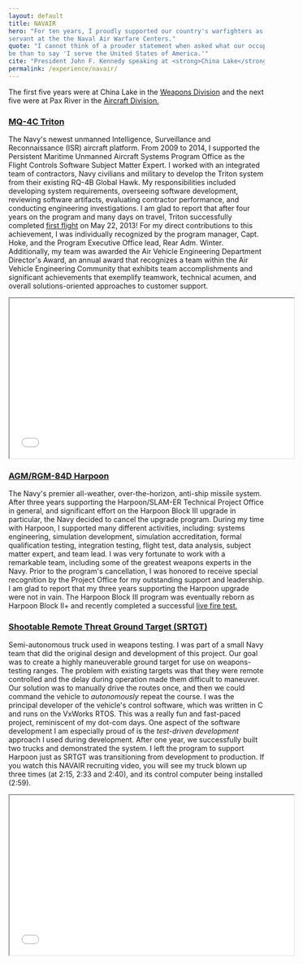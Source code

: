 ```yaml
---
layout: default
title: NAVAIR
hero: "For ten years, I proudly supported our country's warfighters as a civil
servant at the the Naval Air Warfare Centers."
quote: "I cannot think of a prouder statement when asked what our occupation may
be than to say 'I serve the United States of America.'"
cite: "President John F. Kennedy speaking at <strong>China Lake</strong>"
permalink: /experience/navair/
---
```


The first five years were at China Lake in the [Weapons Division][nawcwd] and
the next five were at Pax River in the [Aircraft Division.][nawcad]

### [MQ-4C Triton][triton]

The Navy's newest unmanned Intelligence, Surveillance and Reconnaissance (ISR)
aircraft platform.  From 2009 to 2014, I supported the Persistent Maritime
Unmanned Aircraft Systems Program Office as the Flight Controls Software Subject
Matter Expert.  I worked with an integrated team of contractors, Navy civilians
and military to develop the Triton system from their existing RQ-4B Global Hawk.
My responsibilities included developing system requirements, overseeing software
development, reviewing software artifacts, evaluating contractor performance,
and conducting engineering investigations.  I am glad to report that after four
years on the program and many days on travel, Triton successfully completed
[first flight][first] on May 22, 2013!  For my direct contributions to this
achievement, I was individually recognized by the program manager, Capt. Hoke,
and the Program Executive Office lead, Rear Adm. Winter.  Additionally, my team
was awarded the Air Vehicle Engineering Department Director's Award, an annual
award that recognizes a team within the Air Vehicle Engineering Community that
exhibits team accomplishments and significant achievements that exemplify
teamwork, technical acumen, and overall solutions-oriented approaches to
customer support.

<div class="text-center hidden-print">
  <iframe width="560" height="315" src="//www.youtube.com/embed/K6eWxiRv5Do" allowfullscreen></iframe>
</div>

### [AGM/RGM-84D Harpoon][harpoon]

The Navy's premier all-weather, over-the-horizon, anti-ship missile system.
After three years supporting the Harpoon/SLAM-ER Technical Project Office in
general, and significant effort on the Harpoon Block III upgrade in particular,
the Navy decided to cancel the upgrade program.  During my time with Harpoon, I
supported many different activities, including: systems engineering, simulation
development, simulation accreditation, formal qualification testing, integration
testing, flight test, data analysis, subject matter expert, and team lead.  I
was very fortunate to work with a remarkable team, including some of the
greatest weapons experts in the Navy.  Prior to the program's cancellation, I
was honored to receive special recognition by the Project Office for my
outstanding support and leadership.  I am glad to report that my three years
supporting the Harpoon upgrade were not in vain.  The Harpoon Block III program
was eventually reborn as Harpoon Block II+ and recently completed a successful
[live fire test.][fire]

### [Shootable Remote Threat Ground Target (SRTGT)][srtgt]

Semi-autonomous truck used in weapons testing.  I was part of a small Navy team
that did the original design and development of this project.  Our goal was to
create a highly maneuverable ground target for use on weapons-testing ranges.
The problem with existing targets was that they were remote controlled and the
delay during operation made them difficult to maneuver.  Our solution was to
manually drive the routes once, and then we could command the vehicle to
*autonomously* repeat the course.  I was the principal developer of the
vehicle's control software, which was written in C and runs on the VxWorks RTOS.
This was a really fun and fast-paced project, reminiscent of my dot-com days.
One aspect of the software development I am especially proud of is the
*test-driven development* approach I used during development.  After one year,
we successfully built two trucks and demonstrated the system.  I left the
program to support Harpoon just as SRTGT was transitioning from development to
production.  If you watch this NAVAIR recruiting video, you will see my truck
blown up three times (at 2:15, 2:33 and 2:40), and its control computer being
installed (2:59).

<div class="text-center hidden-print">
<iframe width="560" height="315" src="//www.youtube.com/embed/tjPAqjYpZSk" allowfullscreen></iframe>
</div>

[nawcwd]: http://www.navair.navy.mil/nawcwd/
[nawcad]: http://www.navair.navy.mil/nawcad/
[triton]: http://www.navair.navy.mil/index.cfm?fuseaction=home.displayPlatform&amp;key=F685F52A-DAB8-43F4-B604-47425A4166F1
[first]: http://www.navair.navy.mil/index.cfm?fuseaction=home.NavairNewsStory&amp;id=5360
[harpoon]: http://www.navair.navy.mil/index.cfm?fuseaction=home.displayPlatform&amp;key=534C209F-1DD4-497C-B119-2ED33ED34DF7
[fire]: http://www.navair.navy.mil/index.cfm?fuseaction=home.NAVAIRNewsStory&amp;id=5411
[srtgt]: http://www.navair.navy.mil/targets/CESD/01_aboutus/aboutus.html#SRTGT
